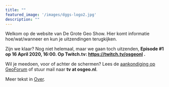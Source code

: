 ```yaml
---
title: ""
featured_image: '/images/dggs-logo2.jpg'
description: ""
---
```


Welkom op de website van De Grote Geo Show. 
Hier komt informatie hoe/wat/wanneer en kun je uitzendingen terugkijken.

Zijn we klaar? Nog niet helemaal, maar we gaan toch uitzenden, 
__Episode #1 op 16 April 2020, 16:00. Op Twitch.tv: https://twitch.tv/osgeonl .__

Wil je meedoen, voor of achter de schermen? 
Lees de [aankondiging op GeoForum](https://geoforum.nl/t/live-webshow-de-grote-geo-show-wie-wil-meedoen) 
of stuur mail naar __tv at osgeo.nl__.

Meer tekst in [Over](/about/).
